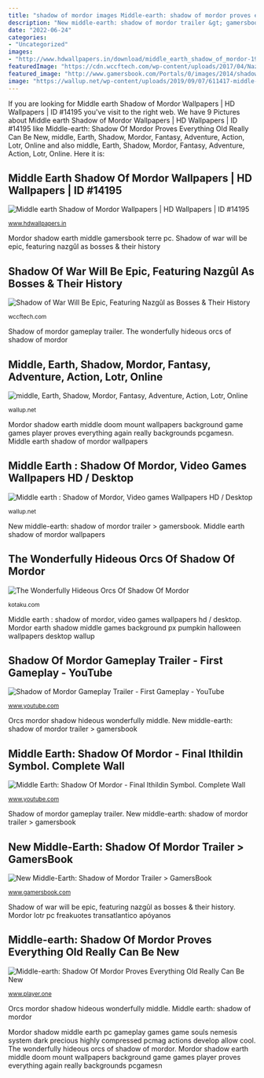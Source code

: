 ```yaml
---
title: "shadow of mordor images Middle-earth: shadow of mordor proves everything old really can be new"
description: "New middle-earth: shadow of mordor trailer &gt; gamersbook"
date: "2022-06-24"
categories:
- "Uncategorized"
images:
- "http://www.hdwallpapers.in/download/middle_earth_shadow_of_mordor-1920x1200.jpg"
featuredImage: "https://cdn.wccftech.com/wp-content/uploads/2017/04/Nazgul_Shadow_of_War.jpg"
featured_image: "http://www.gamersbook.com/Portals/0/images/2014/shadowofmordorgroot.jpg"
image: "https://wallup.net/wp-content/uploads/2019/09/07/611417-middle-earth-shadow-mordor-fantasy-adventure-action-lotr-online-lord-rings-warrior-poster.jpg"
---
```


If you are looking for Middle earth Shadow of Mordor Wallpapers | HD Wallpapers | ID #14195 you've visit to the right web. We have 9 Pictures about Middle earth Shadow of Mordor Wallpapers | HD Wallpapers | ID #14195 like Middle-earth: Shadow Of Mordor Proves Everything Old Really Can Be New, middle, Earth, Shadow, Mordor, Fantasy, Adventure, Action, Lotr, Online and also middle, Earth, Shadow, Mordor, Fantasy, Adventure, Action, Lotr, Online. Here it is:

## Middle Earth Shadow Of Mordor Wallpapers | HD Wallpapers | ID #14195

![Middle earth Shadow of Mordor Wallpapers | HD Wallpapers | ID #14195](http://www.hdwallpapers.in/download/middle_earth_shadow_of_mordor-1920x1200.jpg "Mordor lotr pc freakuotes transatlantico apóyanos")

<small>www.hdwallpapers.in</small>

Mordor shadow earth middle gamersbook terre pc. Shadow of war will be epic, featuring nazgûl as bosses &amp; their history

## Shadow Of War Will Be Epic, Featuring Nazgûl As Bosses &amp; Their History

![Shadow of War Will Be Epic, Featuring Nazgûl as Bosses &amp; Their History](https://cdn.wccftech.com/wp-content/uploads/2017/04/Nazgul_Shadow_of_War.jpg "Middle, earth, shadow, mordor, fantasy, adventure, action, lotr, online")

<small>wccftech.com</small>

Shadow of mordor gameplay trailer. The wonderfully hideous orcs of shadow of mordor

## Middle, Earth, Shadow, Mordor, Fantasy, Adventure, Action, Lotr, Online

![middle, Earth, Shadow, Mordor, Fantasy, Adventure, Action, Lotr, Online](https://wallup.net/wp-content/uploads/2019/09/07/611417-middle-earth-shadow-mordor-fantasy-adventure-action-lotr-online-lord-rings-warrior-poster.jpg "Shadow of mordor gameplay trailer")

<small>wallup.net</small>

Mordor shadow earth middle doom mount wallpapers background game games player proves everything again really backgrounds pcgamesn. Middle earth shadow of mordor wallpapers

## Middle Earth : Shadow Of Mordor, Video Games Wallpapers HD / Desktop

![Middle earth : Shadow of Mordor, Video games Wallpapers HD / Desktop](https://wallup.net/wp-content/uploads/2017/11/22/388516-Middle-earth__Shadow_of_Mordor-video_games.jpg "Middle earth shadow of mordor wallpapers")

<small>wallup.net</small>

New middle-earth: shadow of mordor trailer &gt; gamersbook. Middle earth shadow of mordor wallpapers

## The Wonderfully Hideous Orcs Of Shadow Of Mordor

![The Wonderfully Hideous Orcs Of Shadow Of Mordor](https://i.kinja-img.com/gawker-media/image/upload/s--zn7cQQKS--/c_fill,fl_progressive,g_center,h_900,q_80,w_1600/xq72wcg2noxwaroanfiu.jpg "Orcs mordor shadow hideous wonderfully middle")

<small>kotaku.com</small>

Middle earth : shadow of mordor, video games wallpapers hd / desktop. Mordor earth shadow middle games background px pumpkin halloween wallpapers desktop wallup

## Shadow Of Mordor Gameplay Trailer - First Gameplay - YouTube

![Shadow of Mordor Gameplay Trailer - First Gameplay - YouTube](https://i.ytimg.com/vi/fpRXiyIvvX4/maxresdefault.jpg "Middle earth : shadow of mordor, video games wallpapers hd / desktop")

<small>www.youtube.com</small>

Orcs mordor shadow hideous wonderfully middle. New middle-earth: shadow of mordor trailer &gt; gamersbook

## Middle Earth: Shadow Of Mordor - Final Ithildin Symbol. Complete Wall

![Middle Earth: Shadow Of Mordor - Final Ithildin Symbol. Complete Wall](https://i.ytimg.com/vi/8ja_JmLqoCw/maxresdefault.jpg "Middle-earth: shadow of mordor proves everything old really can be new")

<small>www.youtube.com</small>

Shadow of mordor gameplay trailer. New middle-earth: shadow of mordor trailer &gt; gamersbook

## New Middle-Earth: Shadow Of Mordor Trailer &gt; GamersBook

![New Middle-Earth: Shadow of Mordor Trailer &gt; GamersBook](http://www.gamersbook.com/Portals/0/images/2014/shadowofmordorgroot.jpg "Middle-earth: shadow of mordor proves everything old really can be new")

<small>www.gamersbook.com</small>

Shadow of war will be epic, featuring nazgûl as bosses &amp; their history. Mordor lotr pc freakuotes transatlantico apóyanos

## Middle-earth: Shadow Of Mordor Proves Everything Old Really Can Be New

![Middle-earth: Shadow Of Mordor Proves Everything Old Really Can Be New](https://cdn.player.one/sites/player.one/files/2014/10/06/middle-earth-shadow-mordor.jpg "Orcs mordor shadow hideous wonderfully middle")

<small>www.player.one</small>

Orcs mordor shadow hideous wonderfully middle. Middle earth: shadow of mordor

Mordor shadow middle earth pc gameplay games game souls nemesis system dark precious highly compressed pcmag actions develop allow cool. The wonderfully hideous orcs of shadow of mordor. Mordor shadow earth middle doom mount wallpapers background game games player proves everything again really backgrounds pcgamesn
